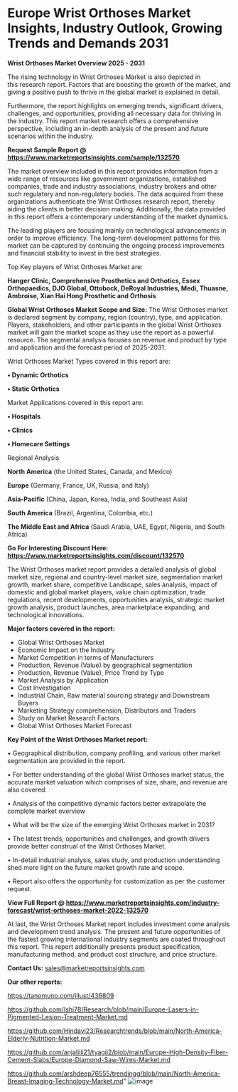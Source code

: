 # Europe Wrist Orthoses Market Insights, Industry Outlook, Growing Trends and Demands 2031

<Strong> Wrist Orthoses Market Overview 2025 - 2031</strong>

The rising technology in Wrist Orthoses Market is also depicted in this research report. Factors that are boosting the growth of the market, and giving a positive push to thrive in the global market is explained in detail.

Furthermore, the report highlights on emerging trends, significant drivers, challenges, and opportunities, providing all necessary data for thriving in the industry. This report market research offers a comprehensive perspective, including an in-depth analysis of the present and future scenarios within the industry.

<strong>Request Sample Report @ <a href=https://www.marketreportsinsights.com/sample/132570>https://www.marketreportsinsights.com/sample/132570</a></strong>

The market overview included in this report provides information from a wide range of resources like government organizations, established companies, trade and industry associations, industry brokers and other such regulatory and non-regulatory bodies. The data acquired from these organizations authenticate the Wrist Orthoses research report, thereby aiding the clients in better decision making. Additionally, the data provided in this report offers a contemporary understanding of the market dynamics.

The leading players are focusing mainly on technological advancements in order to improve efficiency. The long-term development patterns for this market can be captured by continuing the ongoing process improvements and financial stability to invest in the best strategies.

Top Key players of Wrist Orthoses Market are:

<strong>Hanger Clinic, Comprehensive Prosthetics and Orthotics, Essex Orthopaedics, DJO Global, Ottobock, DeRoyal Industries, Medi, Thuasne, Ambroise, Xian Hai Hong Prosthetic and Orthosis</strong>

<strong><b>Global Wrist Orthoses Market Scope and Size:</b></strong>
The Wrist Orthoses market is declared segment by company, region (country), type, and application. Players, stakeholders, and other participants in the global Wrist Orthoses market will gain the market scope as they use the report as a powerful resource. The segmental analysis focuses on revenue and product by type and application and the forecast period of 2025-2031.

Wrist Orthoses Market Types covered in this report are:

<strong>• Dynamic Orthotics

• Static Orthotics</strong>

Market Applications covered in this report are:

<strong>• Hospitals

• Clinics

• Homecare Settings</strong> 

Regional Analysis

<strong>North America</strong> (the United States, Canada, and Mexico)

<strong>Europe</strong> (Germany, France, UK, Russia, and Italy)

<strong>Asia-Pacific</strong> (China, Japan, Korea, India, and Southeast Asia)

<strong>South America</strong> (Brazil, Argentina, Colombia, etc.)

<strong>The Middle East and Africa</strong> (Saudi Arabia, UAE, Egypt, Nigeria, and South Africa)

<strong>Go For Interesting Discount Here: <a href=https://www.marketreportsinsights.com/discount/132570>https://www.marketreportsinsights.com/discount/132570</a></strong>

The Wrist Orthoses market report provides a detailed analysis of global market size, regional and country-level market size, segmentation market growth, market share, competitive Landscape, sales analysis, impact of domestic and global market players, value chain optimization, trade regulations, recent developments, opportunities analysis, strategic market growth analysis, product launches, area marketplace expanding, and technological innovations.

<strong><b>Major factors covered in the report:</b></strong>
<ul>
  <li>Global Wrist Orthoses Market </li>
  <li>Economic Impact on the Industry</li>
  <li>Market Competition in terms of Manufacturers</li>
  <li>Production, Revenue (Value) by geographical segmentation</li>
  <li>Production, Revenue (Value), Price Trend by Type</li>
  <li>Market Analysis by Application</li>
  <li>Cost Investigation</li>
  <li>Industrial Chain, Raw material sourcing strategy and Downstream Buyers</li>
  <li>Marketing Strategy comprehension, Distributors and Traders</li>
  <li>Study on Market Research Factors</li>
  <li>Global Wrist Orthoses Market Forecast</li>
</ul>

<strong><b>Key Point of the Wrist Orthoses Market report:</b></strong>

• Geographical distribution, company profiling, and various other market segmentation are provided in the report.

• For better understanding of the global Wrist Orthoses market status, the accurate market valuation which comprises of size, share, and revenue are also covered.

• Analysis of the competitive dynamic factors better extrapolate the complete market overview

• What will be the size of the emerging Wrist Orthoses market in 2031?

• The latest trends, opportunities and challenges, and growth drivers provide better construal of the Wrist Orthoses Market.

• In-detail industrial analysis, sales study, and production understanding shed more light on the future market growth rate and scope.

• Report also offers the opportunity for customization as per the customer request.

<strong><b>View Full Report @ <a href=https://www.marketreportsinsights.com/industry-forecast/wrist-orthoses-market-2022-132570>https://www.marketreportsinsights.com/industry-forecast/wrist-orthoses-market-2022-132570</a></b></strong>


At last, the Wrist Orthoses Market report includes investment come analysis and development trend analysis. The present and future opportunities of the fastest growing international industry segments are coated throughout this report. This report additionally presents product specification, manufacturing method, and product cost structure, and price structure.

<strong>Contact Us:</strong>
sales@marketreportsinsights.com

<strong>Our other reports:</strong>

<a href=https://tanomuno.com/illust/436809>https://tanomuno.com/illust/436809</a>

<a href=https://github.com/Ishi78/Research/blob/main/Europe-Lasers-in-Pigmented-Lesion-Treatment-Market.md>https://github.com/Ishi78/Research/blob/main/Europe-Lasers-in-Pigmented-Lesion-Treatment-Market.md</a>

<a href=https://github.com/Hindavi23/Researchtrends/blob/main/North-America-Elderly-Nutrition-Market.md>https://github.com/Hindavi23/Researchtrends/blob/main/North-America-Elderly-Nutrition-Market.md</a>

<a href=https://github.com/anjaliiii21/tyagii2/blob/main/Europe-High-Density-Fiber-Cement-Slabs/Europe-Diamond-Saw-Wires-Market.md>https://github.com/anjaliiii21/tyagii2/blob/main/Europe-High-Density-Fiber-Cement-Slabs/Europe-Diamond-Saw-Wires-Market.md</a>

<a href=https://github.com/arshdeep76555/trendingg/blob/main/North-America-Breast-Imaging-Technology-Market.md>https://github.com/arshdeep76555/trendingg/blob/main/North-America-Breast-Imaging-Technology-Market.md</a>"
![image](https://github.com/user-attachments/assets/51b414ac-1535-4610-b028-5db397da708a)
